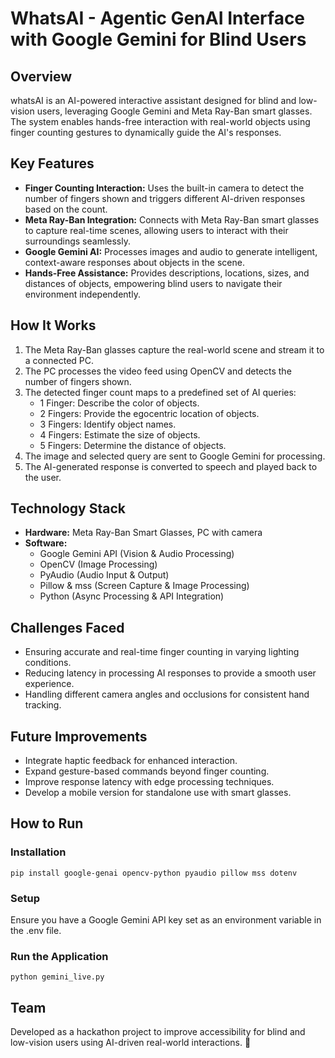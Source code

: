 # WhatsAI - Agentic GenAI Interface with Google Gemini for Blind Users

## Overview
whatsAI is an AI-powered interactive assistant designed for blind and low-vision users, leveraging Google Gemini and Meta Ray-Ban smart glasses. The system enables hands-free interaction with real-world objects using finger counting gestures to dynamically guide the AI's responses.

## Key Features
- **Finger Counting Interaction:** Uses the built-in camera to detect the number of fingers shown and triggers different AI-driven responses based on the count.
- **Meta Ray-Ban Integration:** Connects with Meta Ray-Ban smart glasses to capture real-time scenes, allowing users to interact with their surroundings seamlessly.
- **Google Gemini AI:** Processes images and audio to generate intelligent, context-aware responses about objects in the scene.
- **Hands-Free Assistance:** Provides descriptions, locations, sizes, and distances of objects, empowering blind users to navigate their environment independently.

## How It Works
1. The Meta Ray-Ban glasses capture the real-world scene and stream it to a connected PC.
2. The PC processes the video feed using OpenCV and detects the number of fingers shown.
3. The detected finger count maps to a predefined set of AI queries:
   - 1 Finger: Describe the color of objects.
   - 2 Fingers: Provide the egocentric location of objects.
   - 3 Fingers: Identify object names.
   - 4 Fingers: Estimate the size of objects.
   - 5 Fingers: Determine the distance of objects.
4. The image and selected query are sent to Google Gemini for processing.
5. The AI-generated response is converted to speech and played back to the user.

## Technology Stack
- **Hardware:** Meta Ray-Ban Smart Glasses, PC with camera
- **Software:**
  - Google Gemini API (Vision & Audio Processing)
  - OpenCV (Image Processing)
  - PyAudio (Audio Input & Output)
  - Pillow & mss (Screen Capture & Image Processing)
  - Python (Async Processing & API Integration)

## Challenges Faced
- Ensuring accurate and real-time finger counting in varying lighting conditions.
- Reducing latency in processing AI responses to provide a smooth user experience.
- Handling different camera angles and occlusions for consistent hand tracking.

## Future Improvements
- Integrate haptic feedback for enhanced interaction.
- Expand gesture-based commands beyond finger counting.
- Improve response latency with edge processing techniques.
- Develop a mobile version for standalone use with smart glasses.

## How to Run
### Installation
```
pip install google-genai opencv-python pyaudio pillow mss dotenv
```

### Setup
Ensure you have a Google Gemini API key set as an environment variable in the .env file.

### Run the Application
```
python gemini_live.py
```

## Team
Developed as a hackathon project to improve accessibility for blind and low-vision users using AI-driven real-world interactions. 🚀

